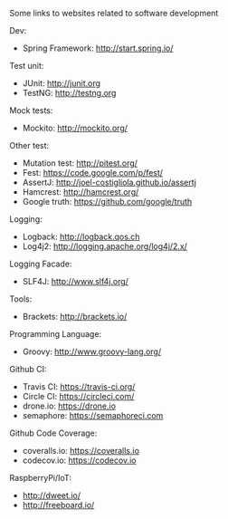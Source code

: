Some links to websites related to software development

Dev:
- Spring Framework: http://start.spring.io/

Test unit:
- JUnit: http://junit.org
- TestNG: http://testng.org

Mock tests:
- Mockito: http://mockito.org/

Other test:
- Mutation test: http://pitest.org/
- Fest: https://code.google.com/p/fest/
- AssertJ: http://joel-costigliola.github.io/assertj
- Hamcrest: http://hamcrest.org/
- Google truth: https://github.com/google/truth

Logging:
- Logback: http://logback.qos.ch
- Log4j2: http://logging.apache.org/log4j/2.x/

Logging Facade:
- SLF4J: http://www.slf4j.org/

Tools:
- Brackets: http://brackets.io/

Programming Language:
- Groovy: http://www.groovy-lang.org/

Github CI:
- Travis CI: https://travis-ci.org/
- Circle CI: https://circleci.com/
- drone.io: https://drone.io
- semaphore: https://semaphoreci.com

Github Code Coverage:
- coveralls.io: https://coveralls.io
- codecov.io: https://codecov.io

RaspberryPi/IoT:
- http://dweet.io/
- http://freeboard.io/





